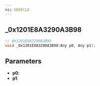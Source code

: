 ```yaml
---
ns: VEHICLE
---
```

## _0x1201E8A3290A3B98

```c
// 0x1201E8A3290A3B98
void _0x1201E8A3290A3B98(Any p0, Any p1);
```


## Parameters
* **p0**: 
* **p1**: 

